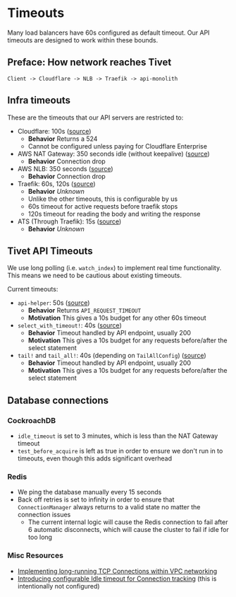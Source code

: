 # Timeouts

Many load balancers have 60s configured as default timeout. Our API timeouts are designed to work within these
bounds.

## Preface: How network reaches Tivet

```
Client -> Cloudflare -> NLB -> Traefik -> api-monolith
```

## Infra timeouts

These are the timeouts that our API servers are restricted to:

- Cloudflare: 100s
  ([source](https://developers.cloudflare.com/support/troubleshooting/cloudflare-errors/troubleshooting-cloudflare-5xx-errors/#error-524-a-timeout-occurred))
  - **Behavior** Returns a 524
  - Cannot be configured unless paying for Cloudflare Enterprise
- AWS NAT Gateway: 350 seconds idle (without keepalive)
  ([source](https://docs.aws.amazon.com/vpc/latest/userguide/nat-gateway-troubleshooting.html#nat-gateway-troubleshooting-timeout))
  - **Behavior** Connection drop
- AWS NLB: 350 seconds
  ([source](https://docs.aws.amazon.com/elasticloadbalancing/latest/network/network-load-balancers.html#connection-idle-timeout))
  - **Behavior** Connection drop
- Traefik: 60s, 120s
  ([source](https://github.com/tivet-gg/tivet/blob/c63067ce6e81f97b435e424e576fbd922b14f748/infra/tf/k8s_infra/traefik.tf#L65))
  - **Behavior** _Unknown_
  - Unlike the other timeouts, this is configurable by us
  - 60s timeout for active requests before traefik stops
  - 120s timeout for reading the body and writing the response
- ATS (Through Traefik): 15s
  ([source](https://github.com/tivet-gg/tivet/blob/01-26-Add_timeouts_max_in_flight_compression_to_API_and_CDN/infra/tf/k8s_infra/traffic_server.tf#L313))
  - **Behavior** _Unknown_

## Tivet API Timeouts

We use long polling (i.e. `watch_index`) to implement real time functionality. This means we need to be
cautious about existing timeouts.

Current timeouts:

- `api-helper`: 50s
  ([source](https://github.com/tivet-gg/tivet/blob/9811ae11656d63e26b4814fe15f7f852f5479a48/lib/api-helper/macros/src/lib.rs#L975))
  - **Behavior** Returns `API_REQUEST_TIMEOUT`
  - **Motivation** This gives a 10s budget for any other 60s timeout
- `select_with_timeout!`: 40s
  ([source](https://github.com/tivet-gg/tivet/blob/9811ae11656d63e26b4814fe15f7f852f5479a48/lib/util/macros/src/lib.rs#L12))
  - **Behavior** Timeout handled by API endpoint, usually 200
  - **Motivation** This gives a 10s budget for any requests before/after the select statement
- `tail!` and `tail_all!`: 40s (depending on `TailAllConfig`)
  ([source](https://github.com/tivet-gg/tivet/blob/9811ae11656d63e26b4814fe15f7f852f5479a48/lib/util/macros/src/lib.rs#L12))
  - **Behavior** Timeout handled by API endpoint, usually 200
  - **Motivation** This gives a 10s budget for any requests before/after the select statement

## Database connections

### CockroachDB

- `idle_timeout` is set to 3 minutes, which is less than the NAT Gateway timeout
- `test_before_acquire` is left as true in order to ensure we don't run in to timeouts, even though this adds
  significant overhead

### Redis

- We ping the database manually every 15 seconds
- Back off retries is set to infinity in order to ensure that `ConnectionManager` always returns to a valid
  state no matter the connection issues
  - The current internal logic will cause the Redis connection to fail after 6 automatic disconnects, which
    will cause the cluster to fail if idle for too long

### Misc Resources

- [Implementing long-running TCP Connections within VPC networking](https://aws.amazon.com/blogs/networking-and-content-delivery/implementing-long-running-tcp-connections-within-vpc-networking/)
- [Introducing configurable Idle timeout for Connection tracking](https://aws.amazon.com/blogs/networking-and-content-delivery/introducing-configurable-idle-timeout-for-connection-tracking/)
  (this is intentionally not configured)
